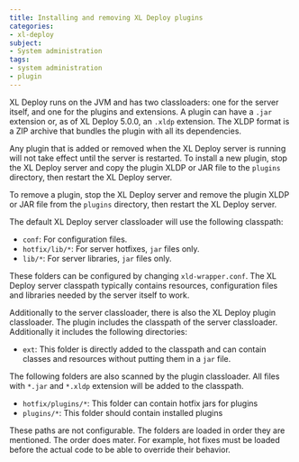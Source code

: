 ```yaml
---
title: Installing and removing XL Deploy plugins
categories:
- xl-deploy
subject:
- System administration
tags:
- system administration
- plugin
---
```


XL Deploy runs on the JVM and has two classloaders: one for the server itself, and one for the plugins and extensions. A plugin can have a `.jar` extension or, as of XL Deploy 5.0.0, an `.xldp` extension. The XLDP format is a ZIP archive that bundles the plugin with all its dependencies.

Any plugin that is added or removed when the XL Deploy server is running will not take effect until the server is restarted. To install a new plugin, stop the XL Deploy server and copy the plugin XLDP or JAR file to the `plugins` directory, then restart the XL Deploy server.

To remove a plugin, stop the XL Deploy server and remove the plugin XLDP or JAR file from the `plugins` directory, then restart the XL Deploy server.

The default XL Deploy server classloader will use the following classpath:

* `conf`: For configuration files.
* `hotfix/lib/*`: For server hotfixes, `jar` files only.
* `lib/*`: For server libraries, `jar` files only.

These folders can be configured by changing `xld-wrapper.conf`. The XL Deploy server classpath typically contains resources, configuration files and libraries needed by the server itself to work.

Additionally to the server classloader, there is also the XL Deploy plugin classloader. The plugin includes the classpath of the server classloader. Additionally it includes the following directories:

* `ext`: This folder is directly added to the classpath and can contain classes and resources without putting them in a `jar` file.

The following folders are also scanned by the plugin classloader. All files with `*.jar` and `*.xldp` extension will be added to the classpath.

* `hotfix/plugins/*`: This folder can contain hotfix jars for plugins
* `plugins/*`: This folder should contain installed plugins

These paths are not configurable. The folders are loaded in order they are mentioned. The order does mater. For example, hot fixes must be loaded before the actual code to be able to override their behavior.
